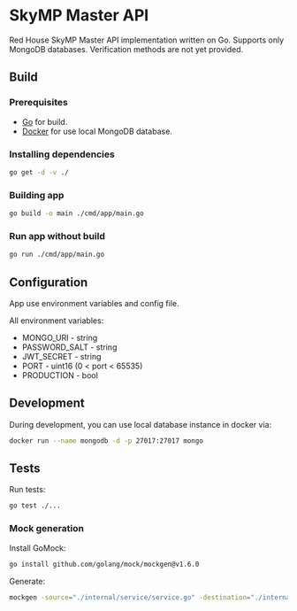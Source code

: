 # SkyMP Master API

Red House SkyMP Master API implementation written on Go. Supports only MongoDB databases. Verification methods are not yet provided.

## Build

### Prerequisites

- [Go](https://go.dev/) for build.
- [Docker](https://www.docker.com/) for use local MongoDB database.

### Installing dependencies

```bash
go get -d -v ./
```

### Building app

```bash
go build -o main ./cmd/app/main.go
```

### Run app without build

```bash
go run ./cmd/app/main.go
```

## Configuration

App use environment variables and config file.

All environment variables:

- MONGO_URI - string
- PASSWORD_SALT - string
- JWT_SECRET - string
- PORT - uint16 (0 < port < 65535)
- PRODUCTION - bool

## Development

During development, you can use local database instance in docker via:

```bash
docker run --name mongodb -d -p 27017:27017 mongo
```

## Tests

Run tests:

```bash
go test ./...
```

### Mock generation

Install GoMock:

```bash
go install github.com/golang/mock/mockgen@v1.6.0
```


Generate:

```bash
mockgen -source="./internal/service/service.go" -destination="./internal/service/mocks/mock.go"
```